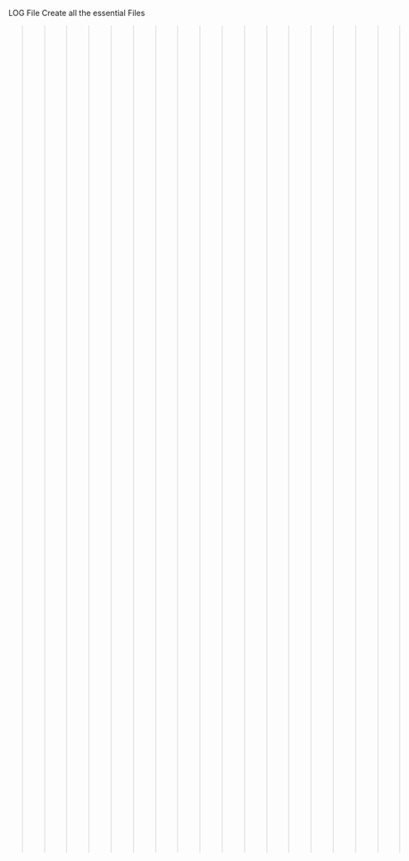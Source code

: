 LOG File
Create all the essential Files
>>>>>>>>>>>>>>>>>>>>>>>>>> Create 0-print_list.c
update
update
update lists.h file
update
update lists.h file
update 0 & lists.h
